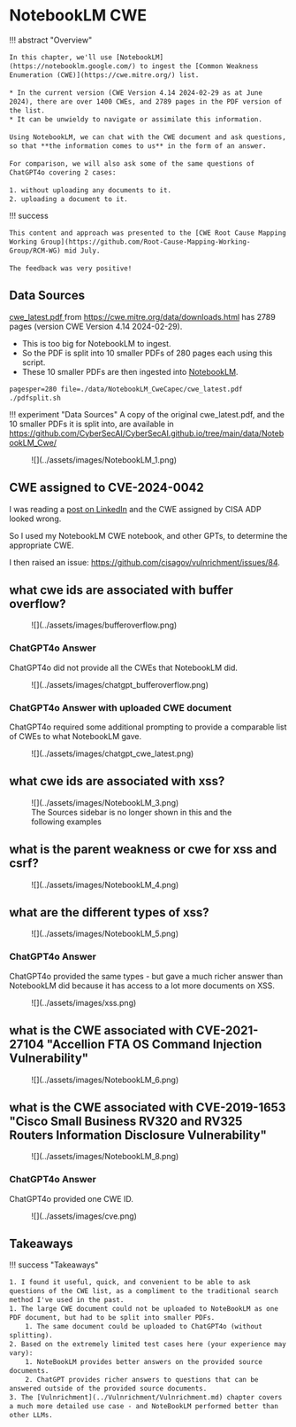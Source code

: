 # NotebookLM CWE

!!! abstract "Overview"

    In this chapter, we'll use [NotebookLM](https://notebooklm.google.com/) to ingest the [Common Weakness Enumeration (CWE)](https://cwe.mitre.org/) list. 

    * In the current version (CWE Version 4.14 2024-02-29 as at June 2024), there are over 1400 CWEs, and 2789 pages in the PDF version of the list. 
    * It can be unwieldy to navigate or assimilate this information. 

    Using NotebookLM, we can chat with the CWE document and ask questions, so that **the information comes to us** in the form of an answer. 

    For comparison, we will also ask some of the same questions of ChatGPT4o covering 2 cases:

    1. without uploading any documents to it.
    2. uploading a document to it.
    
!!! success  

    This content and approach was presented to the [CWE Root Cause Mapping Working Group](https://github.com/Root-Cause-Mapping-Working-Group/RCM-WG) mid July.

    The feedback was very positive!
    
    




## Data Sources
[cwe_latest.pdf ](https://cwe.mitre.org/data/published/cwe_latest.pdf) from https://cwe.mitre.org/data/downloads.html has 2789 pages (version CWE Version 4.14 2024-02-29).

* This is too big for NotebookLM to ingest.
* So the PDF is split into 10 smaller PDFs of 280 pages each using this script.
* These 10 smaller PDFs are then ingested into [NotebookLM](https://notebooklm.google.com/).

````
pagesper=280 file=./data/NotebookLM_CweCapec/cwe_latest.pdf ./pdfsplit.sh  
````

!!! experiment "Data Sources"
    A copy of the original cwe_latest.pdf, and the 10 smaller PDFs it is split into, are available in
    https://github.com/CyberSecAI/CyberSecAI.github.io/tree/main/data/NotebookLM_Cwe/


<figure markdown>
![](../assets/images/NotebookLM_1.png)
</figure>

## CWE assigned to CVE-2024-0042 
I was reading a [post on LinkedIn](https://www.linkedin.com/feed/update/urn:li:activity:7214295735440187393?commentUrn=urn%3Ali%3Acomment%3A%28activity%3A7214295735440187393%2C7214365350828613632%29&dashCommentUrn=urn%3Ali%3Afsd_comment%3A%287214365350828613632%2Curn%3Ali%3Aactivity%3A7214295735440187393%29) and the CWE assigned by CISA ADP looked wrong.

So I used my NotebookLM CWE notebook, and other GPTs, to determine the appropriate CWE.

I then raised an issue: https://github.com/cisagov/vulnrichment/issues/84.


## what cwe ids are associated with buffer overflow?

<figure markdown>
![](../assets/images/bufferoverflow.png)
</figure>

### ChatGPT4o Answer
ChatGPT4o did not provide all the CWEs that NotebookLM did.

<figure markdown>
![](../assets/images/chatgpt_bufferoverflow.png)
</figure>


### ChatGPT4o Answer with uploaded CWE document
ChatGPT4o required some additional prompting to provide a comparable list of CWEs to what NotebookLM gave.


<figure markdown>
![](../assets/images/chatgpt_cwe_latest.png)
</figure>

## what cwe ids are associated with xss?

<figure markdown>
![](../assets/images/NotebookLM_3.png)
<figcaption>The Sources sidebar is no longer shown in this and the following examples</figcaption>
</figure>

## what is the parent weakness or cwe for xss and csrf?

<figure markdown>
![](../assets/images/NotebookLM_4.png)
</figure>

## what are the different types of xss?

<figure markdown>
![](../assets/images/NotebookLM_5.png)
</figure>

### ChatGPT4o Answer
ChatGPT4o provided the same types - but gave a much richer answer than NotebookLM did because it has access to a lot more documents on XSS.



<figure markdown>
![](../assets/images/xss.png)
</figure>

## what is the CWE associated with CVE-2021-27104 "Accellion FTA OS Command Injection Vulnerability"

<figure markdown>
![](../assets/images/NotebookLM_6.png)
</figure>

## what is the CWE associated with CVE-2019-1653 "Cisco Small Business RV320 and RV325 Routers Information Disclosure Vulnerability"

<figure markdown>
![](../assets/images/NotebookLM_8.png)
</figure>

### ChatGPT4o Answer
ChatGPT4o provided one CWE ID.

<figure markdown>
![](../assets/images/cve.png)
</figure>


  
## Takeaways
  
!!! success "Takeaways" 

    1. I found it useful, quick, and convenient to be able to ask questions of the CWE list, as a compliment to the traditional search method I've used in the past.
    1. The large CWE document could not be uploaded to NoteBookLM as one PDF document, but had to be split into smaller PDFs.
        1. The same document could be uploaded to ChatGPT4o (without splitting).
    2. Based on the extremely limited test cases here (your experience may vary):
        1. NoteBookLM provides better answers on the provided source documents.
        2. ChatGPT provides richer answers to questions that can be answered outside of the provided source documents.
    3. The [Vulnrichment](../Vulnrichment/Vulnrichment.md) chapter covers a much more detailed use case - and NoteBookLM performed better than other LLMs.